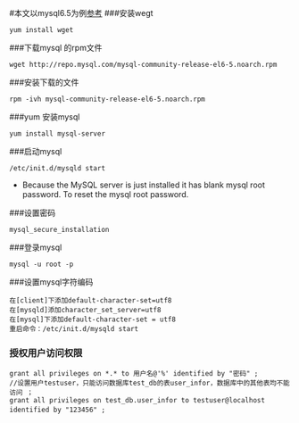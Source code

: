 #本文以mysql6.5为例<a href="http://sharadchhetri.com/2013/12/26/install-mysql-server-5-6-in-centos-6-x-and-red-hat-6-x-linux/">参考</a>
###安装wegt
```
yum install wget
```
###下载mysql 的rpm文件
```
wget http://repo.mysql.com/mysql-community-release-el6-5.noarch.rpm
```
###安装下载的文件
```
rpm -ivh mysql-community-release-el6-5.noarch.rpm
```
###yum 安装mysql
```
yum install mysql-server
```
###启动mysql
```
/etc/init.d/mysqld start
```
- Because the MySQL server is just installed it has blank mysql root password. To reset the mysql root password.

###设置密码
```
mysql_secure_installation
```
###登录mysql
```
mysql -u root -p
```
###设置mysql字符编码
```
在[client]下添加default-character-set=utf8
在[mysqld]添加character_set_server=utf8
在[mysql]下添加default-character-set = utf8
重启命令：/etc/init.d/mysqld start
```
### 授权用户访问权限
```
grant all privileges on *.* to 用户名@'%' identified by "密码" ;　
//设置用户testuser，只能访问数据库test_db的表user_infor，数据库中的其他表均不能访问 ；
grant all privileges on test_db.user_infor to testuser@localhost identified by "123456" ;　
```